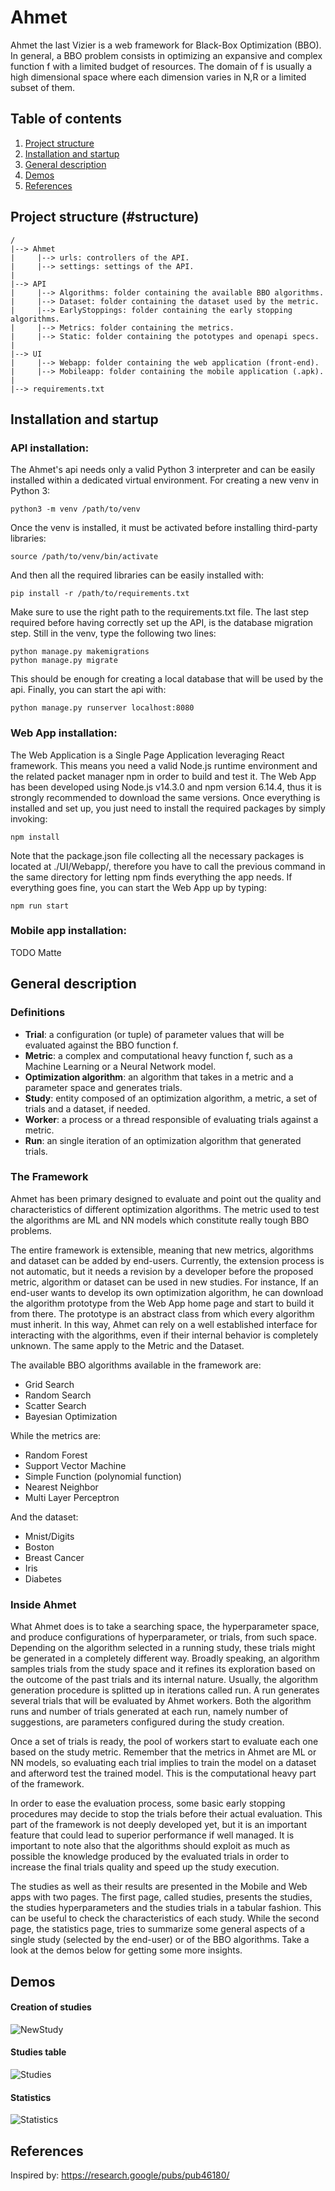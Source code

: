 # Ahmet
Ahmet the last Vizier is a web framework for Black-Box Optimization (BBO). 
In general, a BBO problem consists in optimizing an expansive and complex
function f with a limited budget of resources. The domain of f is usually a 
high dimensional space where each dimension varies in N,R or a limited subset 
of them.

## Table of contents

1. [Project structure](#project-structure)
2. [Installation and startup](#installation-and-startup)
3. [General description](#general-description)
4. [Demos](#demos)
5. [References](#references)


## Project structure (#structure)
    /
    |--> Ahmet
    |     |--> urls: controllers of the API.
    |     |--> settings: settings of the API.
    |
    |--> API
    |     |--> Algorithms: folder containing the available BBO algorithms.
    |     |--> Dataset: folder containing the dataset used by the metric.
    |     |--> EarlyStoppings: folder containing the early stopping algorithms.
    |     |--> Metrics: folder containing the metrics.
    |     |--> Static: folder containing the pototypes and openapi specs.
    |  
    |--> UI
    |     |--> Webapp: folder containing the web application (front-end).
    |     |--> Mobileapp: folder containing the mobile application (.apk).
    |
    |--> requirements.txt


## Installation and startup

### API installation:
The Ahmet's api needs only a valid Python 3 interpreter and can be easily
installed within a dedicated virtual environment. For creating a new venv in
Python 3:
    
    python3 -m venv /path/to/venv
    
Once the venv is installed, it must be activated before installing third-party 
libraries:
    
    source /path/to/venv/bin/activate
    
And then all the required libraries can be easily installed with:

    pip install -r /path/to/requirements.txt
    
Make sure to use the right path to the requirements.txt file.
The last step required before having correctly set up the API, is the
database migration step. Still in the venv, type the following two lines:

    python manage.py makemigrations
    python manage.py migrate
    
This should be enough for creating a local database that will be used by the
api. Finally, you can start the api with:

    python manage.py runserver localhost:8080
    
### Web App installation:

The Web Application is a Single Page Application leveraging React framework.
This means you need a valid Node.js runtime environment and the related
packet manager npm in order to build and test it. The Web App has been developed
using Node.js v14.3.0 and npm version 6.14.4, thus it is strongly recommended
to download the same versions.
Once everything is installed and set up, you just need to install the required
packages by simply invoking:
    
    npm install 

Note that the package.json file collecting all the necessary packages is
located at ./UI/Webapp/, therefore you have to call the previous command in
the same directory for letting npm finds everything the app needs.
If everything goes fine, you can start the Web App up by typing:

    npm run start

### Mobile app installation:

TODO Matte


## General description

### Definitions

- **Trial**: a configuration (or tuple) of parameter values that will be
 evaluated
 against the BBO function f.
- **Metric**: a complex and computational heavy function f, such as a Machine
 Learning or a Neural Network model.
- **Optimization algorithm**: an algorithm that takes in a metric and a
 parameter space and generates trials. 
- **Study**: entity composed of an optimization algorithm, a metric, a set of
 trials and a dataset, if needed.
- **Worker**: a process or a thread responsible of evaluating trials
 against a metric.
- **Run**: an single iteration of an optimization algorithm that generated
 trials.

### The Framework

Ahmet has been primary designed to evaluate and point out the quality and
characteristics of different optimization algorithms. The metric used to test
the algorithms are ML and NN models which constitute really tough BBO
problems.

The entire framework is extensible, meaning that new metrics, algorithms and
dataset can be added by end-users. Currently, the extension process is not
automatic, but it needs a revision by a developer before the proposed metric,
algorithm or dataset can be used in new studies.
For instance, If an end-user wants to develop its own optimization algorithm,
he can download the algorithm prototype from the Web App home page and start to
build it from there. The prototype is an abstract class from which every
algorithm must inherit. In this way, Ahmet can rely on a well established
interface for interacting with the algorithms, even if their internal behavior
is completely unknown. The same apply to the Metric and the Dataset.

The available BBO algorithms available in the framework are:

- Grid Search
- Random Search
- Scatter Search
- Bayesian Optimization

While the metrics are:

- Random Forest
- Support Vector Machine
- Simple Function (polynomial function)
- Nearest Neighbor
- Multi Layer Perceptron

And the dataset:

- Mnist/Digits
- Boston
- Breast Cancer
- Iris
- Diabetes

### Inside Ahmet

What Ahmet does is to take a searching space, the hyperparameter space, and 
produce configurations of hyperparameter, or trials, from such space. 
Depending on the algorithm selected in a running study, these trials might be
generated in a completely different way. Broadly speaking, an algorithm samples
trials from the study space and it refines its exploration based on the
outcome of the past trials and its internal nature. Usually, the algorithm
generation procedure is splitted up in iterations called run. A run generates
several trials that will be evaluated by Ahmet workers. Both the algorithm
runs and number of trials generated at each run, namely number of suggestions, 
are parameters configured during the study creation.

Once a set of trials is ready, the pool of workers start to evaluate each one
based on the study metric. Remember that the metrics in Ahmet are ML or NN
models, so evaluating each trial implies to train the model on a dataset
and afterword test the trained model. This is the computational heavy part of
the framework.

In order to ease the evaluation process, some basic early stopping procedures
may decide to stop the trials before their actual evaluation. This part of
the framework is not deeply developed yet, but it is an important feature
that could lead to superior performance if well managed. It is important to
note also that the algorithms should exploit as much as possible the
knowledge produced by the evaluated trials in order to increase the final
trials quality and speed up the study execution.   

The studies as well as their results are presented in the Mobile and Web apps
with two pages. The first page, called studies, presents the studies, the 
studies hyperparameters and the studies trials in a tabular fashion. 
This can be useful to check the characteristics of each study.
While the second page, the statistics page, tries to summarize some general
aspects of a single study (selected by the end-user) or of the BBO algorithms.
Take a look at the demos below for getting some more insights.

## Demos

#### Creation of studies
![NewStudy](Gifs/NewStudy.gif "New study demo")

#### Studies table
![Studies](Gifs/Studies.gif "Studies demo")

#### Statistics
![Statistics](Gifs/Statistics.gif "Statistics demo")


## References

Inspired by: https://research.google/pubs/pub46180/
